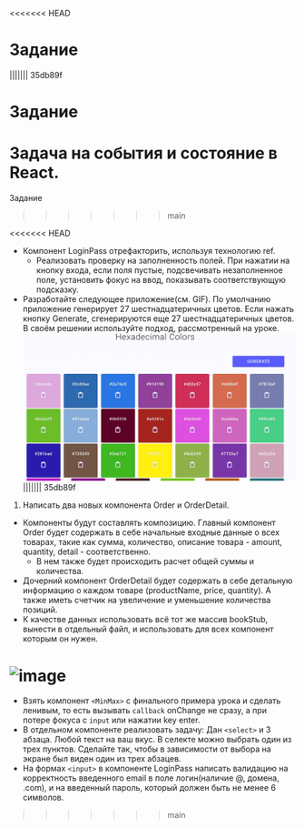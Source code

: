 <<<<<<< HEAD
# Задание
||||||| 35db89f
# Задание
**Задача на события и состояние в React.**
=======
Задание
>>>>>>> main

<<<<<<< HEAD
- Компонент LoginPass отрефакторить, используя технологию ref.
  - Реализовать проверку на заполненность полей. При нажатии на кнопку входа, если поля пустые, подсвечивать незаполненное поле, установить фокус на ввод, показывать соответствующую подсказку.
- Разработайте следующее приложение(cм. GIF). По умолчанию приложение генерирует 27 шестнадцатеричных цветов. Если нажать кнопку Generate, сгенерируются еще 27 шестнадцатеричных цветов. В своём решении используйте подход, рассмотренный на уроке.
  ![example.gif](./example.gif)
||||||| 35db89f
1. Написать два новых компонента Order и OrderDetail.
- Компоненты будут составлять композицию. Главный компонент Order будет содержать в себе начальные входные данные о всех товарах, такие как сумма, количество, описание товара - amount, quantity, detail - соответственно.
    - В нем также будет происходить расчет общей суммы и количества.
- Дочерний компонент OrderDetail будет содержать в себе детальную информацию о каждом товаре (productName, price, quantity). А также иметь счетчик на увеличение и уменьшение количества позиций.
- К качестве данных использовать всё тот же массив bookStub, вынести в отдельный файл, и использовать для всех компонент которым он нужен.

![image](https://user-images.githubusercontent.com/103576500/173664389-daac14ef-e100-434e-ba53-06d9c3270ec7.png)
=======
- Взять компонент `<MinMax>` с финального примера урока и сделать ленивым, то есть вызывать `callback` onChange не сразу, а при потере фокуса с `input` или нажатии key enter.
- В отдельном компоненте реализовать задачу:
  Дан `<select>` и 3 абзаца. Любой текст на ваш вкус. В селекте можно выбрать один из трех пунктов. Сделайте так, чтобы в зависимости от выбора на экране был виден один из трех абзацев.
- На формах `<input>` в компоненте LoginPass написать валидацию на корректность введенного email в поле логин(наличие @, домена, .com), и на введенный пароль, который должен быть не менее 6 символов.
>>>>>>> main
